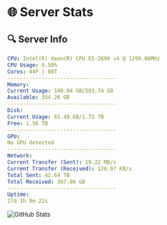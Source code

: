 # 🌐 Server Stats
## 🔍 Server Info
```yaml
CPU: Intel(R) Xeon(R) CPU E5-2699 v4 @ 1290.06MHz
CPU Usage: 0.50%
Cores: 44P | 88T
-----------------------------------
Memory:
Current Usage: 146.04 GB/503.74 GB
Available: 354.26 GB
-----------------------------------
Disk:
Current Usage: 65.49 GB/1.71 TB
Free: 1.56 TB
-----------------------------------
GPU:
No GPU detected
-----------------------------------
Network:
Current Transfer (Sent): 19.22 MB/s
Current Transfer (Received): 120.97 KB/s
Total Sent: 42.64 TB
Total Received: 367.86 GB
-----------------------------------
Uptime:
27d 1h 9m 22s
```
![GitHub Stats](https://img.shields.io/badge/Updated-2025-04-03_22:32:11-blue)